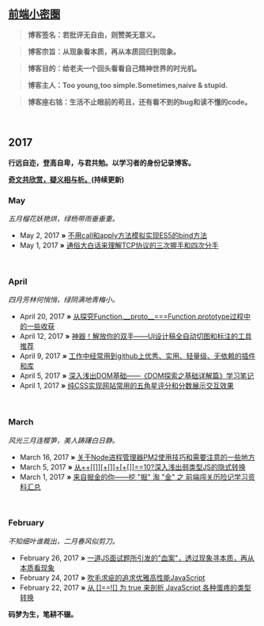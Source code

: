 ## [前端小密圈](http://qdxmq.com/)

> **博客签名：若批评无自由，则赞美无意义。**

> **博客宗旨：从现象看本质，再从本质回归到现象。**

> **博客目的：给老夫一个回头看看自己精神世界的时光机。**

> **博客主人：Too young,too simple.Sometimes,naive & stupid.**

> **博客座右铭：生活不止眼前的苟且，还有看不到的bug和读不懂的code。**

  
## 2017
**行远自迩，登高自卑，与君共勉。以学习者的身份记录博客。** 

**[奇文共欣赏，疑义相与析。](https://github.com/jawil/blog/issues/6)(持续更新)**

### May
*五月榴花妖艳烘，绿杨带雨垂垂重。*

* May 2, 2017 **»** [不用call和apply方法模拟实现ES5的bind方法](https://github.com/jawil/blog/issues/16)
* May 1, 2017 **»** [通俗大白话来理解TCP协议的三次握手和四次分手](https://github.com/jawil/blog/issues/14)

   
### April
*四月芳林何悄悄，绿阴满地青梅小。*

* April 20, 2017 **»** [从探究Function.\_\_proto\_\_===Function.prototype过程中的一些收获](https://github.com/jawil/blog/issues/13)
* April 12, 2017 **»** [神器！解放你的双手——UI设计稿全自动切图和标注的工具推荐](https://github.com/jawil/blog/issues/11)
* April 9, 2017 **»** [工作中经常用到github上优秀、实用、轻量级、无依赖的插件和库](https://github.com/jawil/blog/issues/10)
* April 5, 2017 **»** [深入浅出DOM基础——《DOM探索之基础详解篇》学习笔记](https://github.com/jawil/blog/issues/9)
* April 1, 2017 **»** [纯CSS实现网站常用的五角星评分和分数展示交互效果](https://github.com/jawil/blog/issues/8)

   
### March
*风光三月连樱笋，美人踌躇白日静。*

* March 16, 2017 **»** [关于Node进程管理器PM2使用技巧和需要注意的一些地方](https://github.com/jawil/blog/issues/7)
* March 5, 2017 **»** [从++\[\[\]\][+\[]\]+\[+\[\]\]==10?深入浅出弱类型JS的隐式转换](https://github.com/jawil/blog/issues/5)
* March 1, 2017 **»** [来自掘金的你——挖 "掘" 淘 "金" 之 前端闯关历险记学习资料汇总](https://github.com/jawil/blog/issues/4)

   
### February 
*不知细叶谁裁出，二月春风似剪刀。*

* February 26, 2017 **»** [一道JS面试题所引发的"血案"，透过现象寻本质，再从本质看现象](https://github.com/jawil/blog/issues/3)
* February 24, 2017 **»** [吹毛求疵的追求优雅高性能JavaScript](https://github.com/jawil/blog/issues/2)
* February 22, 2017 **»** [从 \[\]==!\[\] 为 true 来剖析 JavaScript 各种蛋疼的类型转换](https://github.com/jawil/blog/issues/1)

**码梦为生，笔耕不辍。** 
